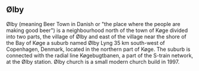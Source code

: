 ## Ølby

Ølby (meaning Beer Town in Danish or "the place where the people are making good beer") is a neighbourhood north of the town of Køge divided into two parts, the village of Ølby and east of the village near the shore of the Bay of Køge a suburb named Ølby Lyng 35 km south-west of Copenhagen, Denmark, located in the northern part of Køge. The suburb is connected with the radial line Køgebugtbanen, a part of the S-train network, at the Ølby station.
Ølby church is a small modern church build in 1997.